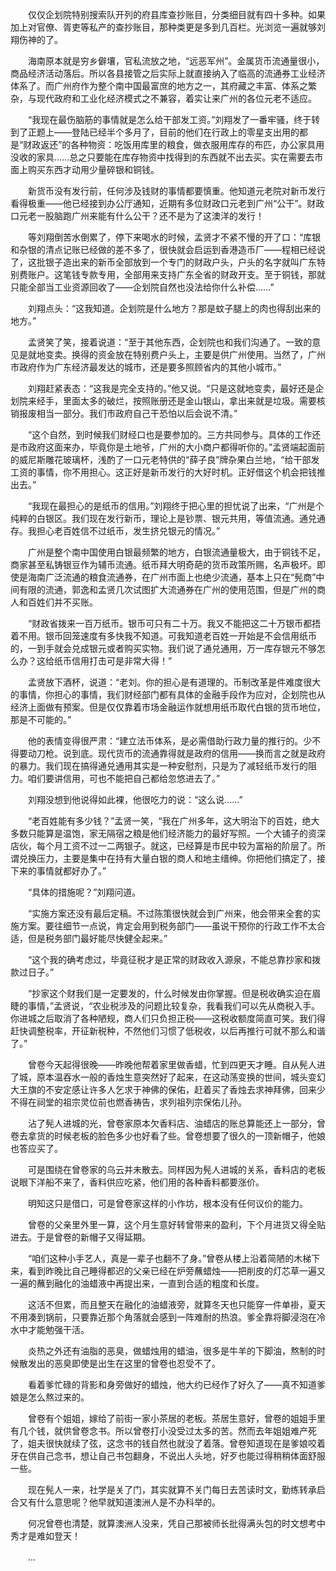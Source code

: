 　　仅仅企划院特别搜索队开列的府县库查抄账目，分类细目就有四十多种。如果加上对官僚、胥吏等私产的查抄账目，那种类更是多到几百栏。光浏览一遍就够刘翔伤神的了。

　　海南原本就是穷乡僻壤，官私流放之地，“远恶军州”。金属货币流通量很小，商品经济活动落后。所以各县接管之后实际上就直接纳入了临高的流通券工业经济体系了。而广州府作为整个南中国最富庶的地方之一，其府藏之丰富、体系之繁杂，与现代政府和工业化经济模式之不兼容，着实让来广州的各位元老不适应。

　　“我现在最伤脑筋的事情就是怎么给干部发工资。”刘翔发了一番牢骚，终于转到了正题上——登陆已经半个多月了，目前的他们在行政上的零星支出用的都是“财政返还”的各种物资：吃饭用库里的粮食，做衣服用库存的布匹，办公家具用没收的家具……总之只要能在库存物资中找得到的东西就不出去买。实在需要去市面上购买东西才动用少量碎银和铜钱。

　　新货币没有发行前，任何涉及钱财的事情都要慎重。他知道元老院对新币发行看得极重——他已经接到办公厅通知，近期有多位财政口元老到广州“公干”。财政口元老一股脑跑广州来能有什么公干？还不是为了这澳洋的发行！

　　等刘翔倒苦水倒累了，停下来喝水的时候，孟贤才不紧不慢的开了口：“库银和杂银的清点记账已经做的差不多了，很快就会启运到香港造币厂——程相已经说了，这批银子造出来的新币全部放到一个专门的财政户头，户头的名字就叫广东特别费账户。这笔钱专款专用，全部用来支持广东全省的财政开支。至于铜钱，那就只能全部当工业资源回收了——企划院自然也没法给你什么补偿……”

　　刘翔点头：“这我知道。企划院是什么地方？那是蚊子腿上的肉也得刮出来的地方。”

　　孟贤笑了笑，接着说道：“至于其他东西，企划院也和我们沟通了。一致的意见是就地变卖。换得的资金放在特别费户头上，主要是供广州使用。当然了，广州市政府作为广东经济最发达的城市，还是要多照顾省内的其他小城市。”

　　刘翔赶紧表态：“这我是完全支持的。”他又说。“只是这就地变卖，最好还是企划院来经手，里面太多的破烂，按照账册还是金山银山，拿出来就是垃圾。需要核销报废相当一部分。我们市政府自己干恐怕以后会说不清。”

　　“这个自然，到时候我们财经口也是要参加的。三方共同参与。具体的工作还是市政府这面来办，毕竟你是土地爷，广州的大小商户都得听你的。”孟贤端起面前的威尼斯雕花玻璃杯，浅酌了一口元老特供的“薛子良”牌杂果白兰地，“给干部发工资的事情，你不用担心。这正好是新币发行的大好时机。正好借这个机会把钱推出去。”

　　“我现在最担心的是纸币的信用。”刘翔终于把心里的担忧说了出来，“广州是个纯粹的白银区。我们现在发行新币，理论上是钞票、银元共用，等值流通。通兑通存。我担心老百姓信不过纸币，发生挤兑银元的情况。”

　　广州是整个南中国使用白银最频繁的地方，白银流通量极大，由于铜钱不足，商家甚至私铸银豆作为辅币流通。纸币拜大明奇葩的货币政策所赐，名声极坏。即使是海南广泛流通的粮食流通券，在广州市面上也绝少流通，基本上只在“髡商”中间有限的流通，郭逸和孟贤几次试图扩大流通券在广州的使用范围，但是广州的商人和百姓们并不买账。

　　“财政省拨来一百万纸币。银币可只有二十万。我又不能把这二十万银币都捂着不用。银币回笼速度有多快我不知道。可我知道老百姓一开始是不会信用纸币的，一到手就会兑成银元或者购买实物。我们说了通兑通用，万一库存银元不够怎么办？这给纸币信用打击可是非常大得！”

　　孟贤放下酒杯，说道：“老刘。你的担心是有道理的。币制改革是件难度很大的事情，你担心的事情，我们财经部门都有具体的金融手段作为应对，企划院也从经济上面做有预案。但是仅仅靠着市场金融运作就想用纸币取代白银的货币地位，那是不可能的。”

　　他的表情变得很严肃：“建立法币体系，是必需借助行政力量的推行的。少不得要动刀枪。说到底。现代货币的流通靠得就是政府的信用——换而言之就是政府的暴力。我们现在搞得通兑通用其实是一种安慰剂，只是为了减轻纸币发行的阻力。咱们要讲信用，可也不能把自己都给忽悠进去了。”

　　刘翔没想到他说得如此裸，他很吃力的说：“这么说……”

　　“老百姓能有多少钱？”孟贤一笑，“我在广州多年，这大明治下的百姓，绝大多数只能算是温饱，家无隔宿之粮是他们经济能力的最好写照。一个大铺子的资深店伙，每个月工资不过一二两银子。就这，已经算是市民中较为富裕的阶层了。所谓兑换压力，主要是集中在持有大量白银的商人和地主缙绅。你把他们搞定了，接下来的事情就都好办了。”

　　“具体的措施呢？”刘翔问道。

　　“实施方案还没有最后定稿。不过陈策很快就会到广州来，他会带来全套的实施方案。要往细节一点说，肯定会用到税务部门——虽说干预你的行政工作不太合适，但是税务部门最好能尽快健全起来。”

　　“这个我的确考虑过，毕竟征税才是正常的财政收入源泉，不能总靠抄家和拨款过日子。”

　　“抄家这个财我们是一定要发的，什么时候发由你掌握。但是税收确实迫在眉睫的事情，”孟贤说，“农业税涉及的问题比较复杂，我看我们可以先从商税入手。你进城之后取消了各种陋规，商人们只负担正税——这税收额度简直可笑。我们得赶快调整税率，开征新税种，不然他们习惯了低税收，以后再推行可就不那么和谐了。”

　　曾卷今天起得很晚——昨晚他帮着家里做香蜡，忙到四更天才睡。自从髡人进了城，原本温吞水一般的香烛生意突然好了起来，在这动荡变换的世间，城头变幻大王旗的不安定感让许多人乞求于神佛的保佑，赶着买了香烛去求神拜佛，回来少不得在祠堂的祖宗灵位前也燃香祷告，求列祖列宗保佑儿孙。

　　沾了髡人进城的光，曾卷家原本欠香料店、油蜡店的账总算能还上一部分，曾卷去拿货的时候老板的脸色多少也好看了些。曾卷想要了很久的一顶新帽子，他娘也答应买了。

　　可是围绕在曾卷家的乌云并未散去。同样因为髡人进城的关系，香料店的老板说眼下洋船不来了，香料供应吃紧，他们用的各种香料都要涨价。

　　明知这只是借口，可是曾卷家这样的小作坊，根本没有任何议价的能力。

　　曾卷的父亲里外里一算，这个月生意好转曾带来的盈利，下个月进货又得全贴进去。于是曾卷的新帽子又得延期。

　　“咱们这种小手艺人，真是一辈子也翻不了身。”曾卷从楼上沿着简陋的木梯下来，看到昨晚比自己睡得都迟的父亲已经在炉旁蘸蜡烛——把削皮的灯芯草一遍又一遍的蘸到融化的油蜡液中再提出来，一直到合适的粗度和长度。

　　这活不但累，而且整天在融化的油蜡液旁，就算冬天也只能穿一件单褂，夏天不用凑到锅前，只要靠近那个角落就会感到一阵难耐的热浪。爹全靠将脚浸泡在冷水中才能勉强干活。

　　炎热之外还有油脂的恶臭，做蜡烛用的蜡油，很多是牛羊的下脚油，熬制的时候散发出的恶臭即使是出生在这里的曾卷也忍受不了。

　　看着爹忙碌的背影和身旁做好的蜡烛，他大约已经作了好久了——真不知道爹娘是怎么熬过来的。

　　曾卷有个姐姐，嫁给了前街一家小茶居的老板。茶居生意好，曾卷的姐姐手里有几个钱，就供曾卷念书。所以曾卷打小没受过太多的苦。然而去年姐姐难产死了，姐夫很快就续了弦，这念书的钱自然也就没了着落。曾卷知道现在是爹娘咬着牙在供自己念书，想让自己书包翻身，不说出人头地，好歹也能过得稍稍体面舒服一些。

　　现在髡人一来，社学是关了门，其实就算不关门每日去苦读时文，勤练转承启合又有什么意思呢？他早就知道澳洲人是不办科举的。

　　何况曾卷也清楚，就算澳洲人没来，凭自己那被师长批得满头包的时文想考中秀才是难如登天！

　　...
